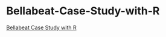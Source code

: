 # Bellabeat-Case-Study-with-R

[Bellabeat Case Study with R](https://www.kaggle.com/code/chungshengchang/bellabeat-case-study-with-r/script)
